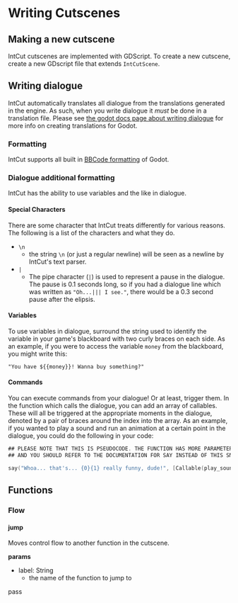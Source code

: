 # Writing Cutscenes

## Making a new cutscene

IntCut cutscenes are implemented with GDScript. To create a new cutscene,
create a new GDscript file that extends `IntCutScene`.

## Writing dialogue

IntCut automatically translates all dialogue from the translations generated in
the engine. As such, when you write dialogue it *must* be done in a translation
file. Please see
[the godot docs page about writing dialogue](https://docs.godotengine.org/en/stable/tutorials/assets_pipeline/importing_translations.html)
for more info on creating translations for Godot.

### Formatting

IntCut supports all built in
[BBCode formatting](https://docs.godotengine.org/en/stable/tutorials/ui/bbcode_in_richtextlabel.html)
of Godot. 

### Dialogue additional formatting

IntCut has the ability to use variables and the like in dialogue.

#### Special Characters

There are some character that IntCut treats differently for various reasons.
The following is a list of the characters and what they do.

- `\n`
    - the string `\n` (or just a regular newline) will be seen as a newline by 
    IntCut's text parser.
- `|`
    - The pipe character (`|`) is used to represent a pause in the dialogue.
    The pause is 0.1 seconds long, so if you had a dialogue line which was
    written as `"Oh...||| I see."`, there would be a 0.3 second pause after
    the elipsis.

#### Variables 

To use variables in dialogue, surround the string used to identify the variable 
in your game's blackboard with two curly braces on each side. As an example,
if you were to access the variable `money` from the blackboard, you might
write this:

`"You have ${{money}}! Wanna buy something?"`

#### Commands

You can execute commands from your dialogue! Or at least, trigger them. In the
function which calls the dialogue, you can add an array of callables. These
will all be triggered at the appropriate moments in the dialogue, denoted by a
pair of braces around the index into the array. As an example, if you wanted
to play a sound and run an animation at a certain point in the dialogue, you
could do the following in your code:

```swift
## PLEASE NOTE THAT THIS IS PSEUDOCODE. THE FUNCTION HAS MORE PARAMETERS
## AND YOU SHOULD REFER TO THE DOCUMENTATION FOR SAY INSTEAD OF THIS SNIPPET!

say("Whoa... that's... {0}{1} really funny, dude!", [Callable(play_sound, "laugh.ogg"), Callable(play_anim, "laugh"])
```

## Functions

### Flow

#### jump

Moves control flow to another function in the cutscene.

**params**

- label: String
    - the name of the function to jump to



pass

